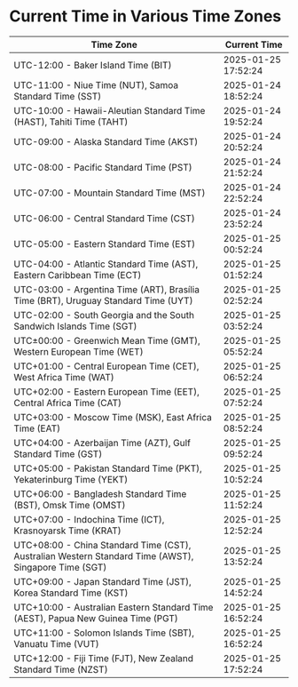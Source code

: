 # Current Time in Various Time Zones

| Time Zone | Current Time |
|-----------|--------------|
| UTC-12:00 - Baker Island Time (BIT) | 2025-01-25 17:52:24 |
| UTC-11:00 - Niue Time (NUT), Samoa Standard Time (SST) | 2025-01-24 18:52:24 |
| UTC-10:00 - Hawaii-Aleutian Standard Time (HAST), Tahiti Time (TAHT) | 2025-01-24 19:52:24 |
| UTC-09:00 - Alaska Standard Time (AKST) | 2025-01-24 20:52:24 |
| UTC-08:00 - Pacific Standard Time (PST) | 2025-01-24 21:52:24 |
| UTC-07:00 - Mountain Standard Time (MST) | 2025-01-24 22:52:24 |
| UTC-06:00 - Central Standard Time (CST) | 2025-01-24 23:52:24 |
| UTC-05:00 - Eastern Standard Time (EST) | 2025-01-25 00:52:24 |
| UTC-04:00 - Atlantic Standard Time (AST), Eastern Caribbean Time (ECT) | 2025-01-25 01:52:24 |
| UTC-03:00 - Argentina Time (ART), Brasília Time (BRT), Uruguay Standard Time (UYT) | 2025-01-25 02:52:24 |
| UTC-02:00 - South Georgia and the South Sandwich Islands Time (SGT) | 2025-01-25 03:52:24 |
| UTC±00:00 - Greenwich Mean Time (GMT), Western European Time (WET) | 2025-01-25 05:52:24 |
| UTC+01:00 - Central European Time (CET), West Africa Time (WAT) | 2025-01-25 06:52:24 |
| UTC+02:00 - Eastern European Time (EET), Central Africa Time (CAT) | 2025-01-25 07:52:24 |
| UTC+03:00 - Moscow Time (MSK), East Africa Time (EAT) | 2025-01-25 08:52:24 |
| UTC+04:00 - Azerbaijan Time (AZT), Gulf Standard Time (GST) | 2025-01-25 09:52:24 |
| UTC+05:00 - Pakistan Standard Time (PKT), Yekaterinburg Time (YEKT) | 2025-01-25 10:52:24 |
| UTC+06:00 - Bangladesh Standard Time (BST), Omsk Time (OMST) | 2025-01-25 11:52:24 |
| UTC+07:00 - Indochina Time (ICT), Krasnoyarsk Time (KRAT) | 2025-01-25 12:52:24 |
| UTC+08:00 - China Standard Time (CST), Australian Western Standard Time (AWST), Singapore Time (SGT) | 2025-01-25 13:52:24 |
| UTC+09:00 - Japan Standard Time (JST), Korea Standard Time (KST) | 2025-01-25 14:52:24 |
| UTC+10:00 - Australian Eastern Standard Time (AEST), Papua New Guinea Time (PGT) | 2025-01-25 16:52:24 |
| UTC+11:00 - Solomon Islands Time (SBT), Vanuatu Time (VUT) | 2025-01-25 16:52:24 |
| UTC+12:00 - Fiji Time (FJT), New Zealand Standard Time (NZST) | 2025-01-25 17:52:24 |
